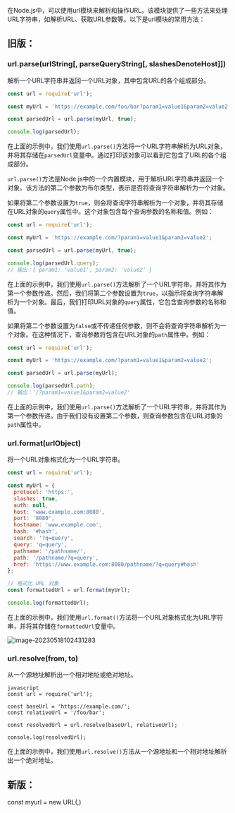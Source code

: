 在Node.js中，可以使用url模块来解析和操作URL。该模块提供了一些方法来处理URL字符串，如解析URL、获取URL参数等。以下是url模块的常用方法：

## 旧版：

### url.parse(urlString[, parseQueryString[, slashesDenoteHost]])

解析一个URL字符串并返回一个URL对象，其中包含URL的各个组成部分。

```javascript
const url = require('url');

const myUrl = 'https://example.com/foo/bar?param1=value1&param2=value2';

const parsedUrl = url.parse(myUrl, true);

console.log(parsedUrl);
```

在上面的示例中，我们使用`url.parse()`方法将一个URL字符串解析为URL对象，并将其存储在`parsedUrl`变量中。通过打印该对象可以看到它包含了URL的各个组成部分。

`url.parse()`方法是Node.js中的一个内置模块，用于解析URL字符串并返回一个对象。该方法的第二个参数为布尔类型，表示是否将查询字符串解析为一个对象。

如果将第二个参数设置为`true`，则会将查询字符串解析为一个对象，并将其存储在URL对象的`query`属性中。这个对象包含每个查询参数的名称和值。例如：

```JavaScript
const url = require('url');

const myUrl = 'https://example.com/?param1=value1&param2=value2';

const parsedUrl = url.parse(myUrl, true);

console.log(parsedUrl.query);
// 输出：{ param1: 'value1', param2: 'value2' }
```

在上面的示例中，我们使用`url.parse()`方法解析了一个URL字符串，并将其作为第一个参数传递。然后，我们将第二个参数设置为`true`，以指示将查询字符串解析为一个对象。最后，我们打印URL对象的`query`属性，它包含查询参数的名称和值。

如果将第二个参数设置为`false`或不传递任何参数，则不会将查询字符串解析为一个对象。在这种情况下，查询参数将包含在URL对象的`path`属性中。例如：

```JavaScript
const url = require('url');

const myUrl = 'https://example.com/?param1=value1&param2=value2';

const parsedUrl = url.parse(myUrl);

console.log(parsedUrl.path);
// 输出：'/?param1=value1&param2=value2'
```

在上面的示例中，我们使用`url.parse()`方法解析了一个URL字符串，并将其作为第一个参数传递。由于我们没有设置第二个参数，则查询参数包含在URL对象的`path`属性中。

### url.format(urlObject)

将一个URL对象格式化为一个URL字符串。

```javascript
const url = require('url');

const myUrl = {
  protocol: 'https:',
  slashes: true,
  auth: null,
  host: 'www.example.com:8080',
  port: '8080',
  hostname: 'www.example.com',
  hash: '#hash',
  search: '?q=query',
  query: 'q=query',
  pathname: '/pathname/',
  path: '/pathname/?q=query',
  href: 'https://www.example.com:8080/pathname/?q=query#hash'
};

// 格式化 URL 对象
const formattedUrl = url.format(myUrl);

console.log(formattedUrl);

```

在上面的示例中，我们使用`url.format()`方法将一个URL对象格式化为URL字符串，并将其存储在`formattedUrl`变量中。

![image-20230518102431283](../../../AppData/Roaming/Typora/typora-user-images/image-20230518102431283.png)

### url.resolve(from, to)

从一个源地址解析出一个相对地址或绝对地址。

```
javascript
const url = require('url');

const baseUrl = 'https://example.com/';
const relativeUrl = '/foo/bar';

const resolvedUrl = url.resolve(baseUrl, relativeUrl);

console.log(resolvedUrl);
```

在上面的示例中，我们使用`url.resolve()`方法从一个源地址和一个相对地址解析出一个绝对地址。

## 新版：

const myurl = new URL(,)